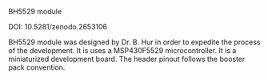 BH5529 module

DOI: 10.5281/zenodo.2653106

BH5529 module was designed by Dr. B. Hur in order to expedite the process of the development. It is uses a MSP430F5529 microcontroller. It is a miniaturized development board. The header pinout follows the booster pack convention.
